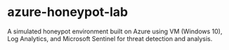 # azure-honeypot-lab
A simulated honeypot environment built on Azure using VM (Windows 10), Log Analytics, and Microsoft Sentinel for threat detection and analysis.
